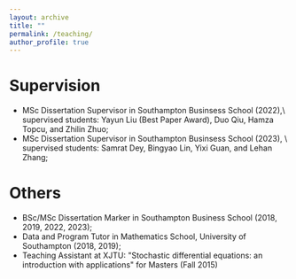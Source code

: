 ```yaml
---
layout: archive
title: ""
permalink: /teaching/
author_profile: true
---
```



Supervision
======

- MSc Dissertation Supervisor in Southampton Businsess School (2022),\\
  supervised students: Yayun Liu (Best Paper Award), Duo Qiu, Hamza Topcu, and Zhilin Zhuo; 
- MSc Dissertation Supervisor in Southampton Businsess School (2023), \\
  supervised students: Samrat Dey, Bingyao Lin, Yixi Guan, and Lehan Zhang; 

Others
======

- BSc/MSc Dissertation Marker in Southampton Business School (2018, 2019, 2022, 2023);
- Data and Program Tutor in Mathematics School, University of Southampton (2018, 2019);
- Teaching Assistant at XJTU: "Stochastic differential equations: an introduction with applications" for Masters (Fall 2015)
